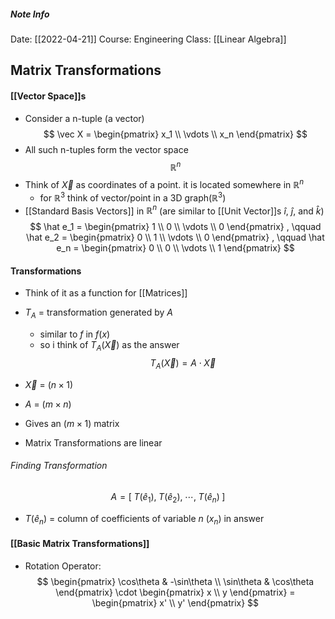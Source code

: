 ##### Note Info
Date: [[2022-04-21]]
Course: Engineering
Class: [[Linear Algebra]]
## Matrix Transformations
#### [[Vector Space]]s
- Consider a n-tuple (a vector)
$$ \vec X = 
\begin{pmatrix}
x_1 \\
\vdots \\
x_n
\end{pmatrix}
$$
- All such n-tuples form the vector space
$$ \mathbb{R}^n $$
- Think of $\vec X$ as coordinates of a point. it is located somewhere in $\mathbb{R}^n$ 
	- for $\mathbb{R}^3$ think of vector/point in a 3D graph($\mathbb{R}^3$)
- [[Standard Basis Vectors]] in $\mathbb{R}^n$ (are similar to [[Unit Vector]]s $\hat i$, $\hat j$, and $\hat k$)
$$
\hat e_1 = 
\begin{pmatrix}
1 \\
0 \\
\vdots \\
0
\end{pmatrix}
, \qquad
\hat e_2 = 
\begin{pmatrix}
0 \\
1 \\
\vdots \\
0
\end{pmatrix}
, \qquad
\hat e_n = 
\begin{pmatrix}
0 \\
0 \\
\vdots \\
1
\end{pmatrix}
$$

#### Transformations
- Think of it as a function for [[Matrices]]
- $T_A$ = transformation generated by $A$ 
	- similar to $f$ in $f(x)$
	- so i think of $T_A(\vec X)$ as the answer
$$ T_A(\vec X) = A\cdot\vec X $$
- $\vec X$ = $(n\times 1)$
- $A$ = $(m\times n)$
- Gives an $(m\times 1)$ matrix

- Matrix Transformations are linear

###### Finding Transformation
$$ A = [\;T(\hat e_1),\; T(\hat e_2), \;\cdots,\; T(\hat e_n)\;] $$
- $T(\hat e_n)$ = column of coefficients of variable $n$ ($x_n$) in answer

#### [[Basic Matrix Transformations]]
- Rotation Operator:
$$
\begin{pmatrix}
\cos\theta & -\sin\theta \\
\sin\theta & \cos\theta
\end{pmatrix}
\cdot
\begin{pmatrix}
x \\
y
\end{pmatrix}
= 
\begin{pmatrix}
x' \\
y'
\end{pmatrix}
$$
